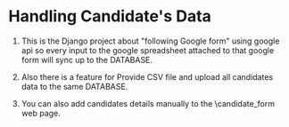 # Handling Candidate's Data

1. This is the Django project about "following Google form" using google api so every input to the google spreadsheet attached to that google form will sync up to the DATABASE.

2. Also there is a feature for Provide CSV file and upload all candidates data to the same DATABASE.

3. You can also add candidates details manually to the \candidate_form web page.
